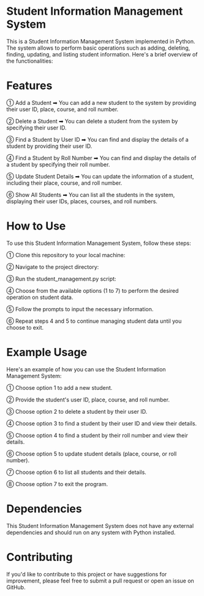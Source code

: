 # Student Information Management System
This is a Student Information Management System implemented in Python. The system allows to perform basic operations such as adding, deleting, finding, updating, and listing student information. Here's a brief overview of the functionalities:

# Features

① Add a Student ➡ You can add a new student to the system by providing their user ID, place, course, and roll number.

② Delete a Student ➡ You can delete a student from the system by specifying their user ID.

③ Find a Student by User ID ➡ You can find and display the details of a student by providing their user ID.

④ Find a Student by Roll Number ➡ You can find and display the details of a student by specifying their roll number.

⑤ Update Student Details ➡ You can update the information of a student, including their place, course, and roll number.

⑥ Show All Students ➡ You can list all the students in the system, displaying their user IDs, places, courses, and roll numbers.

# How to Use

To use this Student Information Management System, follow these steps:

① Clone this repository to your local machine:

② Navigate to the project directory:

③ Run the student_management.py script:

④ Choose from the available options (1 to 7) to perform the desired operation on student data.

⑤ Follow the prompts to input the necessary information.

⑥ Repeat steps 4 and 5 to continue managing student data until you choose to exit.

# Example Usage

Here's an example of how you can use the Student Information Management System:

① Choose option 1 to add a new student.

② Provide the student's user ID, place, course, and roll number.

③ Choose option 2 to delete a student by their user ID.

④ Choose option 3 to find a student by their user ID and view their details.

⑤ Choose option 4 to find a student by their roll number and view their details.

⑥ Choose option 5 to update student details (place, course, or roll number).

⑦ Choose option 6 to list all students and their details.

⑧ Choose option 7 to exit the program.

# Dependencies

This Student Information Management System does not have any external dependencies and should run on any system with Python installed.

# Contributing

If you'd like to contribute to this project or have suggestions for improvement, please feel free to submit a pull request or open an issue on GitHub.
